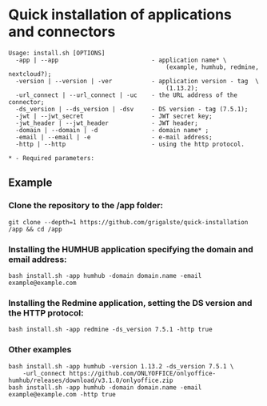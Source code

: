# Quick installation of applications and connectors
    Usage: install.sh [OPTIONS]
      -app | --app                          - application name* \
                                                (example, humhub, redmine, nextcloud?);
      -version | --version | -ver           - application version - tag  \
                                                (1.13.2);
      -url_connect | --url_connect | -uc    - the URL address of the connector;
      -ds_version | --ds_version | -dsv     - DS version - tag (7.5.1);
      -jwt | --jwt_secret                   - JWT secret key;
      -jwt_header | --jwt_header            - JWT header;
      -domain | --domain | -d               - domain name* ;
      -email | --email | -e                 - e-mail address;
      -http | --http                        - using the http protocol.

    * - Required parameters:

## Example
### Clone the repository to the /app folder:
    git clone --depth=1 https://github.com/grigalste/quick-installation /app && cd /app
### Installing the HUMHUB application specifying the domain and email address:
	bash install.sh -app humhub -domain domain.name -email example@example.com
### Installing the Redmine application, setting the DS version and the HTTP protocol:
    bash install.sh -app redmine -ds_version 7.5.1 -http true
### Other examples
    bash install.sh -app humhub -version 1.13.2 -ds_version 7.5.1 \
        -url_connect https://github.com/ONLYOFFICE/onlyoffice-humhub/releases/download/v3.1.0/onlyoffice.zip
    bash install.sh -app humhub -domain domain.name -email example@example.com -http true
